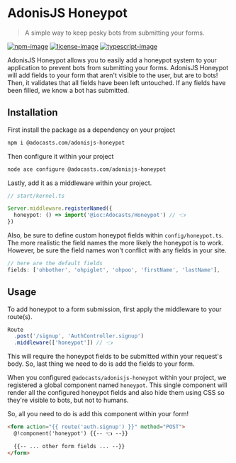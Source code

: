 # AdonisJS Honeypot
> A simple way to keep pesky bots from submitting your forms.

[![npm-image]][npm-url] [![license-image]][license-url] [![typescript-image]][typescript-url]

AdonisJS Honeypot allows you to easily add a honeypot system to your application
to prevent bots from submitting your forms. AdonisJS Honeypot will add fields to your form
that aren't visible to the user, but are to bots! Then, it validates that all fields
have been left untouched. If any fields have been filled, we know a bot has submitted.

## Installation
First install the package as a dependency on your project
```bash
npm i @adocasts.com/adonisjs-honeypot
```
Then configure it within your project
```bash
node ace configure @adocasts.com/adonisjs-honeypot
```

Lastly, add it as a middleware within your project.
```typescript
// start/kernel.ts

Server.middleware.registerNamed({
  honeypot: () => import('@ioc:Adocasts/Honeypot') // 👈
})
```

Also, be sure to define custom honeypot fields within `config/honeypot.ts`. 
The more realistic the field names the more likely the honeypot is to work. 
However, be sure the field names won't conflict with any fields in your site.
```js
// here are the default fields
fields: ['ohbother', 'ohpiglet', 'ohpoo', 'firstName', 'lastName'],
```

## Usage
To add honeypot to a form submission, 
first apply the middleware to your route(s).
```typescript
Route
  .post('/signup', 'AuthController.signup')
  .middleware(['honeypot']) // 👈
```
This will require the honeypot fields to be submitted within your request's body.
So, last thing we need to do is add the fields to your form.

When you configured `@adocasts/adonisjs-honeypot` within your project,
we registered a global component named `honeypot`. This single component
will render all the configured honeypot fields and also hide them using CSS
so they're visible to bots, but not to humans.

So, all you need to do is add this component within your form!
```html
<form action="{{ route('auth.signup') }}" method="POST">
  @!component('honeypot') {{-- 👈 --}}

  {{-- ... other form fields ... --}}
</form>
```

[npm-image]: https://img.shields.io/npm/v/@adocasts.com/adonisjs-honeypot.svg?style=for-the-badge&logo=npm
[npm-url]: https://npmjs.org/package/@adocasts.com/adonisjs-honeypot "npm"

[license-image]: https://img.shields.io/npm/l/@adocasts.com/adonisjs-honeypot?color=blueviolet&style=for-the-badge
[license-url]: LICENSE.md "license"

[typescript-image]: https://img.shields.io/badge/Typescript-294E80.svg?style=for-the-badge&logo=typescript
[typescript-url]:  "typescript"

